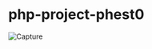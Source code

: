 # php-project-phest0
![Capture](https://user-images.githubusercontent.com/56999540/83781013-3a2fcf00-a68e-11ea-9b02-6242ff7a6a34.JPG)
